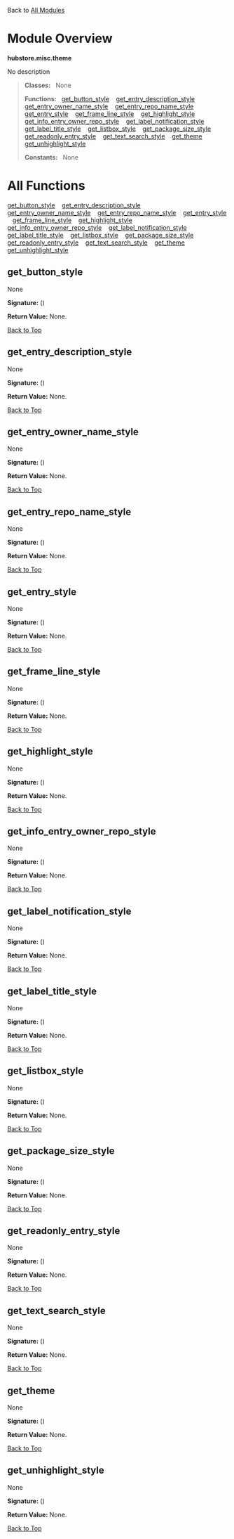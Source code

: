 Back to [All Modules](https://github.com/pyrustic/hubstore/blob/master/docs/modules/README.md#readme)

# Module Overview

**hubstore.misc.theme**
 
No description

> **Classes:** &nbsp; None
>
> **Functions:** &nbsp; [get\_button\_style](#get_button_style) &nbsp;&nbsp; [get\_entry\_description\_style](#get_entry_description_style) &nbsp;&nbsp; [get\_entry\_owner\_name\_style](#get_entry_owner_name_style) &nbsp;&nbsp; [get\_entry\_repo\_name\_style](#get_entry_repo_name_style) &nbsp;&nbsp; [get\_entry\_style](#get_entry_style) &nbsp;&nbsp; [get\_frame\_line\_style](#get_frame_line_style) &nbsp;&nbsp; [get\_highlight\_style](#get_highlight_style) &nbsp;&nbsp; [get\_info\_entry\_owner\_repo\_style](#get_info_entry_owner_repo_style) &nbsp;&nbsp; [get\_label\_notification\_style](#get_label_notification_style) &nbsp;&nbsp; [get\_label\_title\_style](#get_label_title_style) &nbsp;&nbsp; [get\_listbox\_style](#get_listbox_style) &nbsp;&nbsp; [get\_package\_size\_style](#get_package_size_style) &nbsp;&nbsp; [get\_readonly\_entry\_style](#get_readonly_entry_style) &nbsp;&nbsp; [get\_text\_search\_style](#get_text_search_style) &nbsp;&nbsp; [get\_theme](#get_theme) &nbsp;&nbsp; [get\_unhighlight\_style](#get_unhighlight_style)
>
> **Constants:** &nbsp; None

# All Functions
[get\_button\_style](#get_button_style) &nbsp;&nbsp; [get\_entry\_description\_style](#get_entry_description_style) &nbsp;&nbsp; [get\_entry\_owner\_name\_style](#get_entry_owner_name_style) &nbsp;&nbsp; [get\_entry\_repo\_name\_style](#get_entry_repo_name_style) &nbsp;&nbsp; [get\_entry\_style](#get_entry_style) &nbsp;&nbsp; [get\_frame\_line\_style](#get_frame_line_style) &nbsp;&nbsp; [get\_highlight\_style](#get_highlight_style) &nbsp;&nbsp; [get\_info\_entry\_owner\_repo\_style](#get_info_entry_owner_repo_style) &nbsp;&nbsp; [get\_label\_notification\_style](#get_label_notification_style) &nbsp;&nbsp; [get\_label\_title\_style](#get_label_title_style) &nbsp;&nbsp; [get\_listbox\_style](#get_listbox_style) &nbsp;&nbsp; [get\_package\_size\_style](#get_package_size_style) &nbsp;&nbsp; [get\_readonly\_entry\_style](#get_readonly_entry_style) &nbsp;&nbsp; [get\_text\_search\_style](#get_text_search_style) &nbsp;&nbsp; [get\_theme](#get_theme) &nbsp;&nbsp; [get\_unhighlight\_style](#get_unhighlight_style)

## get\_button\_style
None



**Signature:** ()





**Return Value:** None.

[Back to Top](#module-overview)


## get\_entry\_description\_style
None



**Signature:** ()





**Return Value:** None.

[Back to Top](#module-overview)


## get\_entry\_owner\_name\_style
None



**Signature:** ()





**Return Value:** None.

[Back to Top](#module-overview)


## get\_entry\_repo\_name\_style
None



**Signature:** ()





**Return Value:** None.

[Back to Top](#module-overview)


## get\_entry\_style
None



**Signature:** ()





**Return Value:** None.

[Back to Top](#module-overview)


## get\_frame\_line\_style
None



**Signature:** ()





**Return Value:** None.

[Back to Top](#module-overview)


## get\_highlight\_style
None



**Signature:** ()





**Return Value:** None.

[Back to Top](#module-overview)


## get\_info\_entry\_owner\_repo\_style
None



**Signature:** ()





**Return Value:** None.

[Back to Top](#module-overview)


## get\_label\_notification\_style
None



**Signature:** ()





**Return Value:** None.

[Back to Top](#module-overview)


## get\_label\_title\_style
None



**Signature:** ()





**Return Value:** None.

[Back to Top](#module-overview)


## get\_listbox\_style
None



**Signature:** ()





**Return Value:** None.

[Back to Top](#module-overview)


## get\_package\_size\_style
None



**Signature:** ()





**Return Value:** None.

[Back to Top](#module-overview)


## get\_readonly\_entry\_style
None



**Signature:** ()





**Return Value:** None.

[Back to Top](#module-overview)


## get\_text\_search\_style
None



**Signature:** ()





**Return Value:** None.

[Back to Top](#module-overview)


## get\_theme
None



**Signature:** ()





**Return Value:** None.

[Back to Top](#module-overview)


## get\_unhighlight\_style
None



**Signature:** ()





**Return Value:** None.

[Back to Top](#module-overview)


